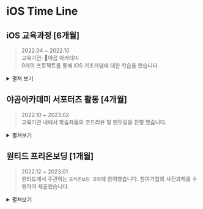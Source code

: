 # iOS Time Line

## iOS 교육과정 [6개월]
> 2022.04 ~ 2022.10 <br>
> 교육기관: 🐻야곰 아카데미 <br>
> 9개의 프로젝트를 통해 iOS 기초개념에 대한 학습을 했습니다.

<details>
    <summary>펼쳐 보기</summary>
    
### 📱숫자야구 게임(2인) 

#### 개요 
> 기간: 1주<br>
> 숫자야구 게임을 콘솔앱으로 제작합니다.<br>
> [`프로젝트 보기`](https://github.com/wongbingg/ios-number-baseball)

#### 학습내용
- Swift Programming Language 문서 기반 기초지식
- Optional 개념

---

### 📱묵찌빠 게임(3인)
#### 개요 
>기간: 1주<br>
>묵찌빠 게임을 콘솔앱으로 제작합니다. <br>
>[`프로젝트 보기`](https://github.com/wongbingg/ios-rock-paper-scissors)

#### 학습내용
- Swift Programming Language 문서 기반 기초지식
- Control Flow

---

### 📱쥬스 메이커(2인)
#### 개요 
>기간: 3주<br>
>쥬스 주문을 받고 재고 관리를 하는 앱을 제작합니다. <br>
>[`프로젝트 보기`](https://github.com/wongbingg/ios-juice-maker)

#### 학습내용
- UI구현 [UIKit, Storyboard]
- 디자인패턴 [MVC]
- 데이터 전달 [Delegate, Notification Center]

---

### 📱계산기
#### 개요 
>기간: 3주<br>
>아이폰 기본 계산기 앱을 제작합니다.<br>
> [`프로젝트 보기`](https://github.com/wongbingg/ios-calculator-app)

#### 학습내용
- AutoLayout
- 자료구조 [큐 - 연결리스트, 더블스택]
- Unit Test

---

### 📱만국박람회(2인)
#### 개요 
>기간: 2주<br>
>만국박람회 JSON 파일을 변환하여 TableView 형식으로 나타내는 앱을 제작합니다.<br>
> [`프로젝트 보기`](https://github.com/wongbingg/ios-exposition-universelle)

#### 학습내용
- JSON 파일 변환
- UITableView

---
### 📱은행창구 매니저(2인)
#### 개요 
>기간: 2주<br>
>은행 업무 동시처리 과정을 앱으로 제작합니다.<br>
> [`프로젝트 보기`](https://github.com/wongbingg/ios-bank-manager)

#### 학습내용
- ARC (Auto Reference Count)
- Thread 스케쥴링 (DispatchQueue, OperationQueue)

---

### 📱오픈마켓(2인)
#### 개요 
>기간: 4주<br>
>오픈마켓API를 이용해 상품을 조회,등록,수정,삭제할 수 있는 마켓앱을 제작합니다.<br>
> [`프로젝트 보기`](https://github.com/wongbingg/ios-open-market)

#### 학습내용
- UICollectionView
- HTTP Method [GET, POST, PATCH, DELETE]

---

### 📱일기장(2인)
#### 개요 
>기간: 3주<br>
>OpenWeatherAPI를 이용하여 그날의 위치기반 날씨와 함께 일기를 저장하는 앱을 제작합니다.<br>
> [`프로젝트 보기`](https://github.com/wongbingg/ios-diary)

#### 학습내용
- CoreData
- CLLocation
- DiffableDataSource

---


### 📱프로젝트 매니저
#### 개요 
>기간: 4주<br>
>Database를 사용하여 할 일 목록들을 TODO, DOING, DONE 세 가지 카테고리로 나누어 관리할 수 있는 iPad 앱을 제작합니다. <br>
>[`프로젝트 보기`](https://github.com/wongbingg/ios-project-manager)

#### 학습내용
- 디자인 패턴 [MVVM]
- 라이브러리 [Firebase, Realm]
- UndoManager
- Push Notification

### [함께 캠프생활을 했던 동료들의 롤링페이퍼](https://rollingpaper.site/rolls/933987)

</details>



## 야곰아카데미 서포터즈 활동 [4개월]
> 2022.10 ~ 2023.02 <br>
> 교육기관 내에서 학습자들의 코드리뷰 및 멘토링을 진행 했습니다.

<details>
    <summary>펼쳐보기</summary>

### ✅ 코드리뷰

### code starter camp 6기


| 프로젝트 | PR | Merge |
| :------: | :------: | :------: |
| week1     | [21개의 PR](https://github.com/yagom-academy/swift-starter-week1/pulls?q=is%3Apr+is%3Aclosed++mentions%3Awongbingg)     | 19개     |
|week2|[16개의 PR](https://github.com/yagom-academy/swift-starter-week2/pulls?q=is%3Apr+is%3Aclosed++mentions%3Awongbingg+)|16개|
|week3|[11개의 PR](https://github.com/yagom-academy/swift-starter-week3/pulls?q=is%3Apr+is%3Aclosed++mentions%3Awongbingg+)|10개|
|week4|[10개의 PR](https://github.com/yagom-academy/swift-starter-week4/pulls?q=is%3Apr+is%3Aclosed++mentions%3Awongbingg+)|10개|
|week5|[6개의 PR](https://github.com/yagom-academy/swift-starter-week5/pulls?q=is%3Apr+is%3Aclosed++mentions%3Awongbingg+)|6개|

총 **61개의 PR**에 대한 피드백을 진행 했습니다.

### career starter camp 8기
| 프로젝트 | PR | Merge |
| :------: | :------: | :------: |
|쥬스메이커| [7개의 PR](https://github.com/yagom-academy/ios-juice-maker/pulls?q=is%3Apr+is%3Aclosed++mentions%3Awongbingg+)|6개|
|계산기1|[16개의 PR](https://github.com/notifications?query=is%3Adone+repo%3Ayagom-academy%2Fios-calculator-app+is%3Aunread+is%3Aread)|15개|


총 **21개의 PR**에 대한 피드백을 진행했습니다

### ✅ 멘토링

총 8명의 멘토와 함께 멘토링을 진행 했습니다. 멘토 한 명당 2주의 기간동안 일주일에 한번 멘토링을 진행했으며, 학습상태 점검과 고민상담 등 학습자 컨디션 관리에 책임을 다했습니다. 
이로 인해 동료 개발자와 소통하는 **소프트 스킬을 습득**하게 되고, swift 공식문서를 기반으로 한 의견제시 습관을 기를 수 있었습니다.
    
</details>

## 원티드 프리온보딩 [1개월]
> 2022.12 ~ 2023.01<br>
> 원티드에서 주관하는 `프리온보딩 과정`에 참여했습니다. 참여기업의 사전과제를 수행하여 제출했습니다.

<details>
    <summary>펼쳐보기</summary>

### 사전과제

### 📱GyroData [3인]
> CoreMotion을 이용해 기기의 가속도계 측정값과 자이로센서 측정값을 저장할 수 있고, 저장된 결과 값을 Graph로 볼 수 있는 앱 제작<br>
>[`프로젝트 보기`](https://github.com/wongbingg/ios-wanted-GyroData)

<details>
    <summary>
        실행화면 펼쳐보기
    </summary>
    
|<image src="https://i.imgur.com/cOSb1tw.gif" width="150">|<image src="https://i.imgur.com/vxbzFKf.gif" width="150">|<image src="https://i.imgur.com/DYcJZwn.gif" width="150"> |<image src="https://i.imgur.com/4XmRmK5.gif" width="150">|
|:---:|:---:|:---:|:---:|
|`측정, 저장 화면`|`삭제 화면`|`다시보기 화면`|`Play 화면`|
    
</details>
    
#### 맡은 역할
- `CoreData` 와 `FileManager` 기능을 맡았습니다.
#### 고민한 점
- CoreData에 저장될 엔티티 모델이 가져야 할 구조에 대한 고민을 했습니다.
- 저장하는 데이터 중, x,y,z 축에 대한 데이터를 0.1초 마다 측정을 하여 데이터가 많은데, 이 데이터를 따로 JSON형식으로 변환하여 FileManager를 통해 로컬에 저장하는 방법에 대한 고민을 했습니다.
#### 배운 점
- CoreData에 저장될 데이터의 타입의 프로퍼티는 String, Int, Double 등 swift 기본 타입으로 지정해주어야 관리하기 용이하다는 점을 배웠습니다.
    
---
    
### 📱BoxOffice [2인]
> 영화 진흥위원회 API와 OMDB API 를 이용하여 일간, 주간/주중 박스오피스 목록을 볼 수 있고, 해당 영화에 리뷰를 달아 평점을 줄 수 있는 앱 제작 <br>
>[`프로젝트 보기`](https://github.com/wongbingg/ios-wanted-BoxOffice)

<details>
    <summary>
        실행화면 펼쳐보기
    </summary>
    
### 홈화면
|일별 박스오피스 화면|주간/주말 박스오피스 화면|날짜 선택|
|:---:|:---:|:---:|
|<img src="https://user-images.githubusercontent.com/95671495/211020054-eb9e980e-9108-4890-96d8-d030de264c79.gif" width="150">|<img src="https://user-images.githubusercontent.com/95671495/211020560-63bd6278-68a3-4c70-89af-82eafbdc4f03.gif" width="150">|<img src="https://user-images.githubusercontent.com/95671495/211021219-698d76f8-bf8f-4d1f-a9fe-2ac5ec3aa919.gif" width="150">|

    
### 상세화면 + 리뷰화면 
|상세화면 + 출연진 더보기| 리뷰 쓰기 |리뷰보기 및 삭제|
|:---:|:---:|:---:|
|<img src="https://user-images.githubusercontent.com/95671495/211034206-f80b71a3-7ea4-464b-b566-309c251eb7f1.gif" width="150">|<image src="https://i.imgur.com/1Oy8rqp.gif" width="150">|<img src="https://user-images.githubusercontent.com/95671495/211033515-da18ca14-c0d0-4fb5-9aef-220598436619.gif" width="150">|
    
</details>
    
#### 맡은 역할
- 네트워킹 코드 구축, 홈화면 구현
#### 고민한 점
- 일별 박스오피스 , 주간/주중 박스오피스 두가지 경우를 나타내기 위한 홈화면 UI구성에 대해 고민했습니다.
```
Compositional Layout을 이용해 유동적인 UI를 구성 해주었습니다.
```
- 네트워킹 코드의 가독성
```
영화진흥위원회API에서 해당영화 id로 세부API를 통해 영화의 영어이름을 받아와, 이를 OMDB API에서
검색하여 Poster 정보를 얻어와야 하는 3중 요청구조를 구현해야 했습니다. 기존에 사용하던 `@escaping 
클로저를 이용하니 가독성에 문제가 생겨 이를 해결하기 위해 `async-await` 을 사용했습니다
```

#### 배운 점
    
- 팀원에게 효율적인 협업방식을 배웠습니다. 깃허브 이슈를 만들어 브랜치를 기능별로 나누어 develope 브랜치로 PR을 보내면 서로의 코드를 리뷰하는 방식이었습니다. 커밋에 관련 이슈를 태그함으로써 해당 이슈 작업이 얼마나 진행되었는지 확인하기에 용이했고, 코드리뷰를 통해 의견조율을 했습니다.
    
---
    
### 📱Personal Scheduler [개인]
> 소셜로그인 기능을 통해 메모앱 제작 <br>
>[`프로젝트 보기`](https://github.com/wongbingg/ios-wanted-PersonalScheduler)

<br>
    
## 📄 동료에게 받은 평가

![](https://i.imgur.com/pEwju3C.png)
![](https://i.imgur.com/k2xRO6o.png)
    
    </details>
